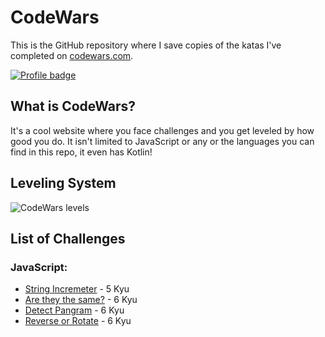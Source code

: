 # CodeWars
This is the GitHub repository where I save copies of the katas I've completed on [codewars.com](https://www.codewars.com/).

[![Profile badge](https://www.codewars.com/users/ACGuillermo/badges/large)](https://www.codewars.com/users/jacknoddyz)

## What is CodeWars?
It's a cool website where you face challenges and you get leveled by how good you do. It isn't limited to JavaScript or any or the languages you can find in this repo, it even has Kotlin!

## Leveling System

![CodeWars levels](https://i.imgur.com/Vm77XMv.png)

## List of Challenges

### JavaScript:

- [String Incremeter](javascript/string_incrementer.js) - 5 Kyu
- [Are they the same?](javascript/are_they_the_same.js) - 6 Kyu
- [Detect Pangram](javascript/detect_pangram.js) - 6 Kyu
- [Reverse or Rotate](javascript/reverse_or_rotate.s) - 6 Kyu
